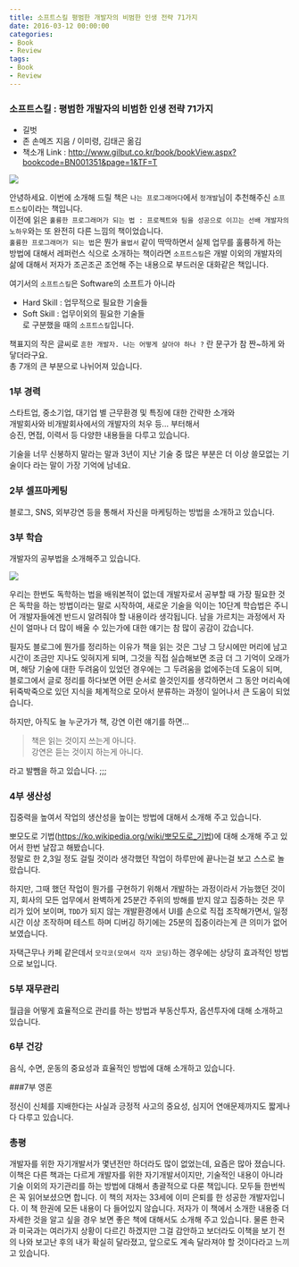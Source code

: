 ```yaml
---
title: 소프트스킬 평범한 개발자의 비범한 인생 전략 71가지
date: 2016-03-12 00:00:00
categories:
- Book
- Review
tags:
- Book
- Review
---
```


### 소프트스킬 : 평범한 개발자의 비범한 인생 전략 71가지
- 길벗
- 존 손메즈 지음 / 이미령, 김태곤 옮김
- 책소개 Link : <http://www.gilbut.co.kr/book/bookView.aspx?bookcode=BN001351&page=1&TF=T>

 ![](https://github.com/DevStarSJ/Study/blob/master/Blog/Review/Books/image/softskill.01.jpg?raw=true)  

안녕하세요. 이번에 소개해 드릴 책은 `나는 프로그래머다`에서 `정개발`님이 추천해주신 `소프트스킬`이라는 책입니다.  
이전에 읽은 `훌륭한 프로그래머가 되는 법 : 프로젝트와 팀을 성공으로 이끄는 선배 개발자의 노하우`와는 또 완전히 다른 느낌의 책이었습니다.   
`훌륭한 프로그래머가 되는 법`은 뭔가 `율법서` 같이 딱딱하면서 실제 업무를 훌륭하게 하는 방법에 대해서 레퍼런스 식으로 소개하는 책이라면 `소프트스킬`은 개발 이외의 개발자의 삶에 대해서 저자가 조곤조곤 조언해 주는 내용으로 부드러운 대화같은 책입니다.

여기서의 `소프트스킬`은  Software의 소프트가 아니라  
- Hard Skill : 업무적으로 필요한 기술들
- Soft Skill : 업무이외의 필요한 기술들  
로 구분했을 때의 `소프트스킬`입니다.

책표지의 작은 글씨로 `흔한 개발자. 나는 어떻게 살아야 하나 ?` 란 문구가 참 짠~하게 와닿더라구요.  
총 7개의 큰 부분으로 나뉘어져 있습니다.

### 1부 경력

스타트업, 중소기업, 대기업 별 근무환경 및 특징에 대한 간략한 소개와  
개발회사와 비개발회사에서의 개발자의 처우 등... 부터해서  
승진, 면접, 이력서 등 다양한 내용들을 다루고 있습니다.  

기술을 너무 신봉하지 말라는 말과 3년이 지난 기술 중 많은 부분은 더 이상 쓸모없는 기술이다 라는 말이 가장 기억에 남네요.  

### 2부 셀프마케팅

블로그, SNS, 외부강연 등을 통해서 자신을 마케팅하는 방법을 소개하고 있습니다.

### 3부 학습

개발자의 공부법을 소개해주고 있습니다.

![](https://github.com/DevStarSJ/Study/blob/master/Blog/Review/Books/image/softskill.02.jpg?raw=true) 
 
우리는 한번도 독학하는 법을 배워본적이 없는데 개발자로서 공부할 때 가장 필요한 것은 독학을 하는 방법이라는 말로 시작하여, 새로운 기술을 익이는 10단계 학습법은 주니어 개발자들에겐 반드시 알려줘야 할 내용이라 생각됩니다. 남을 가르치는 과정에서 자신이 얼마나 더 많이 배울 수 있는가에 대한 얘기는 참 많이 공감이 갔습니다.

필자도 블로그에 뭔가를 정리하는 이유가 책을 읽는 것은 그냥 그 당시에만 머리에 남고 시간이 조금만 지나도 잊혀지게 되며, 그것을 직접 실습해보면 조금 더 그 기억이 오래가며, 해당 기술에 대한 두려움이 있었던 경우에는 그 두려움을 없에주는데 도움이 되며, 블로그에서 글로 정리를 하다보면 어떤 순서로 쓸것인지를 생각하면서 그 동안 머리속에 뒤죽박죽으로 있던 지식을 체계적으로 모아서 분류하는 과정이 일어나서 큰 도움이 되었습니다.  

하지만, 아직도 늘 누군가가 책, 강연 이런 얘기를 하면...

> 책은 읽는 것이지 쓰는게 아니다.  
강연은 듣는 것이지 하는게 아니다.

라고 발뺌을 하고 있습니다. ;;;

### 4부 생산성

집중력을 높여서 작업의 생산성을 높이는 방법에 대해서 소개해 주고 있습니다.

뽀모도로 기법(<https://ko.wikipedia.org/wiki/뽀모도로_기법>)에 대해 소개해 주고 있어서 한번 날잡고 해봤습니다.  
정말로 한 2,3일 정도 걸릴 것이라 생각했던 작업이 하루만에 끝나는걸 보고 스스로 놀랐습니다.  

하지만, 그때 했던 작업이 뭔가를 구현하기 위해서 개발하는 과정이라서 가능했던 것이지, 회사의 모든 업무에서 완벽하게 25분간 주위의 방해를 받지 않고 집중하는 것은 무리가 있어 보이며, `TDD`가 되지 않는 개발환경에서 UI를 손으로 직접 조작해가면서, 일정 시간 이상 조작하며 테스트 하며 디버깅 하기에는 25분의 집중이라는게 큰 의미가 없어 보였습니다.  

자택근무나 카페 같은데서 `모각코(모여서 각자 코딩)`하는 경우에는 상당히 효과적인 방법으로 보입니다.

### 5부 재무관리

월급을 어떻게 효율적으로 관리를 하는 방법과 부동산투자, 옵션투자에 대해 소개하고 있습니다.  

### 6부 건강

음식, 수면, 운동의 중요성과 효율적인 방법에 대해 소개하고 있습니다.

###7부 영혼

정신이 신체를 지배한다는 사실과 긍정적 사고의 중요성, 심지어 연애문제까지도 짧게나다 다루고 있습니다.

### 총평

개발자를 위한 자기개발서가 몇년전만 하더라도 많이 없었는데, 요즘은 많아 졌습니다.
이책은 다른 책과는 다르게 개발자를 위한 자기개발서이지만, 기술적인 내용이 아니라 기술 이외의 자기관리를 하는 방법에 대해서 총괄적으로 다룬 책입니다.
모두들 한번씩은 꼭 읽어보셨으면 합니다.
이 책의 저자는 33세에 이미 은퇴를 한 성공한 개발자입니다.
이 책 한권에 모든 내용이 다 들어있지 않습니다. 저자가 이 책에서 소개한 내용중 더 자세한 것을 알고 싶을 경우 보면 좋은 책에 대해서도 소개해 주고 있습니다.
물론 한국과 미국과는 여러가지 상황이 다르긴 하겠지만 그걸 감안하고 보더라도 이책을 보기 전의 나와 보고난 후의 내가 확실히 달라졌고, 앞으로도 계속 달라져야 할 것이다라고 느끼고 있습니다.
